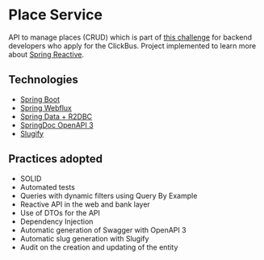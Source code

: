 # Place Service

API to manage places (CRUD) which is part of [this challenge](https://github.com/RocketBus/quero-ser-clickbus/tree/master/testes/backend-developer) for backend developers who apply for the ClickBus.
Project implemented to learn more about [Spring Reactive](https://spring.io/reactive).

## Technologies

- [Spring Boot](https://spring.io/projects/spring-boot)
- [Spring Webflux](https://docs.spring.io/spring-framework/reference/web/webflux.html)
- [Spring Data + R2DBC](https://docs.spring.io/spring-framework/reference/data-access/r2dbc.html)
- [SpringDoc OpenAPI 3](https://springdoc.org/)
- [Slugify](https://github.com/slugify/slugify)

## Practices adopted

- SOLID
- Automated tests
- Queries with dynamic filters using Query By Example
- Reactive API in the web and bank layer
- Use of DTOs for the API
- Dependency Injection
- Automatic generation of Swagger with OpenAPI 3
- Automatic slug generation with Slugify
- Audit on the creation and updating of the entity
